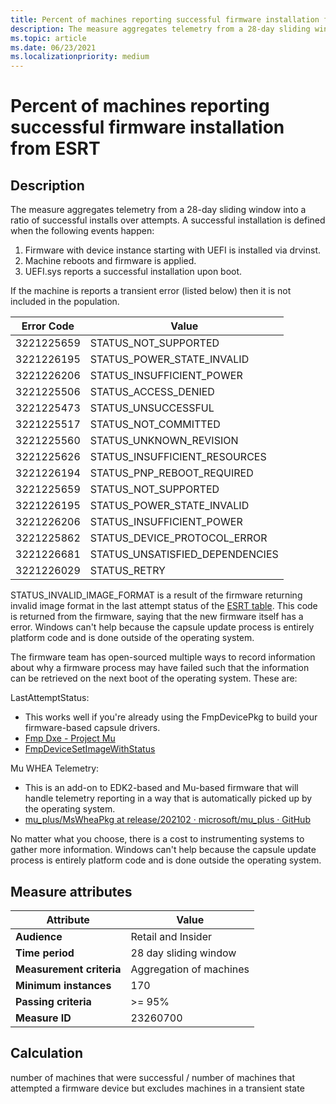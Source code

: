 ```yaml
---
title: Percent of machines reporting successful firmware installation from ESRT
description: The measure aggregates telemetry from a 28-day sliding window into a ratio of successful installs over attempts
ms.topic: article
ms.date: 06/23/2021
ms.localizationpriority: medium
---
```

 
# Percent of machines reporting successful firmware installation from ESRT

## Description

The measure aggregates telemetry from a 28-day sliding window into a ratio of successful installs over attempts. A successful installation is defined when the following events happen:

1. Firmware with device instance starting with UEFI is installed via drvinst.
2. Machine reboots and firmware is applied.
3. UEFI.sys reports a successful installation upon boot.

If the machine is reports a transient error (listed below) then it is not included in the population.

|Error Code|Value|
|----|----|
|3221225659| STATUS_NOT_SUPPORTED|
|3221226195| STATUS_POWER_STATE_INVALID|
|3221226206| STATUS_INSUFFICIENT_POWER|
|3221225506| STATUS_ACCESS_DENIED|
|3221225473| STATUS_UNSUCCESSFUL|
|3221225517| STATUS_NOT_COMMITTED|
|3221225560| STATUS_UNKNOWN_REVISION|
|3221225626| STATUS_INSUFFICIENT_RESOURCES|
|3221226194| STATUS_PNP_REBOOT_REQUIRED|
|3221225659| STATUS_NOT_SUPPORTED|
|3221226195| STATUS_POWER_STATE_INVALID|
|3221226206| STATUS_INSUFFICIENT_POWER|
|3221225862| STATUS_DEVICE_PROTOCOL_ERROR|
|3221226681| STATUS_UNSATISFIED_DEPENDENCIES|
|3221226029| STATUS_RETRY|

STATUS_INVALID_IMAGE_FORMAT is a result of the firmware returning invalid image format in the last attempt status of the [ESRT table](/windows-hardware/drivers/bringup/esrt-table-definition). This code is returned from the firmware, saying that the new firmware itself has a error. Windows can't help because the capsule update process is entirely platform code and is done outside of the operating system.

The firmware team has open-sourced multiple ways to record information about why a firmware process may have failed such that the information can be retrieved on the next boot of the operating system. These are:

LastAttemptStatus:
- This works well if you're already using the FmpDevicePkg to build your firmware-based capsule drivers.
- [Fmp Dxe - Project Mu](https://microsoft.github.io/mu/dyn/mu_tiano_plus/FmpDevicePkg/FmpDxe/ReadMe/)
- [FmpDeviceSetImageWithStatus](https://github.com/tianocore/edk2/blob/5531fd48ded1271b8775725355ab83994e4bc77c/FmpDevicePkg/Include/Library/FmpDeviceLib.h#L578)

Mu WHEA Telemetry:
- This is an add-on to EDK2-based and Mu-based firmware that will handle telemetry reporting in a way that is automatically picked up by the operating system.
- [mu_plus/MsWheaPkg at release/202102 · microsoft/mu_plus · GitHub](https://github.com/microsoft/mu_plus/tree/release/202102/MsWheaPkg)

No matter what you choose, there is a cost to instrumenting systems to gather more information. Windows can't help because the capsule update process is entirely platform code and is done outside the operating system.

## Measure attributes

|Attribute|Value|
|----|----|
|**Audience**|Retail and Insider|
|**Time period**|28 day sliding window|
|**Measurement criteria**|Aggregation of machines|
|**Minimum instances**|170|
|**Passing criteria**|>= 95%|
|**Measure ID**|23260700|

## Calculation

number of machines that were successful / 
number of machines that attempted a firmware device but excludes machines in a transient state
